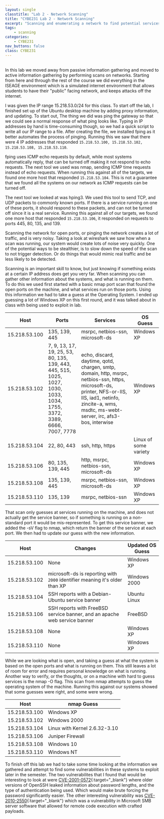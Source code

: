 ```yaml
---
layout: single
classtitle: "Lab 2 - Network Scanning"
title: "CYBE231 Lab 2 - Network Scanning"
excerpt: "Scanning and enumerating a network to find potential services to target"
tags:
    - scanning
categories:
    - CYBE231
nav_buttons: false
class: CYBE231
---
```

\
In this lab we moved away from passive information gathering and moved to active information gathering by performing scans on networks. Starting from here and through the rest of the course we did everything in the ISEAGE environment which is a simulated internet environment that allows students to have their "public" facing network, and keeps attacks off the internet.

I was given the IP range 15.218.53.0/24 for this class. To start off the lab, I finished set up of the Ubuntu desktop machine by adding proxy information, and updating. To start out, The thing we did was ping the gateway so that we could see a normal response of what ping looks like. Typing in IP addresses by hand is time-consuming though, so we had a quick script to write all our IP range to a file. After creating the file, we installed fping as it better automates the process of pinging. Running this we saw that there were 4 IP addresses that responded ```15.218.53.100, 15.218.53.102, 15.218.53.108, 15.218.53.110```.

fping uses ICMP echo requests by default, while most systems automatically reply, that can be turned off making it not respond to echo requests. The next tool we used was nmap, sending ICMP time requests instead of echo requests. When running this against all of the targets, we found one more host that responded ```15.218.53.104```. This is not a guarantee that we found all the systems on our network as ICMP requests can be turned off.

The next tool we looked at was hping3. We used this tool to send TCP, and UDP packets to commonly known ports. If there is a service running on one of these ports, it should respond to these packets, and can not be turned off since it is a real service. Running this against all of our targets, we found one more host that responded ```15.218.53.106```, it responded on requests to ports 445, 80, 135, and 139.

Scanning the network for open ports, or pinging the network creates a lot of traffic, and is very noisy. Taking a look at wireshark we saw how when a scan was running, our system would create lots of noise very quickly. One of the potential ways to be stealthier, is to slow down the speed of the scan to not trigger detection. Or do things that would mimic real traffic and be less likely to be detected.

Scanning is an important skill to know, but just knowing if something exists at a certain IP address does get you very far. When scanning you can gather other information about the systems, and what is running on them. To do this we used first started with a basic nmap port scan that found the open ports on the machine, and what services run on those ports. Using this information we had to take a guess at the Operating System. I ended up guessing a lot of Windows XP on this first round, and it was talked about in class with being used to exploit in lab.

| Host | Ports | Services | OS Guess |
| ---- | ----- | -------- | -------- |
| 15.218.53.100 | 135, 139, 445 | msrpc, netbios-ssn, microsoft-ds | Windows XP |
| 15.218.53.102 | 7, 9, 13, 17, 19, 25, 53, 80, 135, 139, 443, 445, 515, 1025, 1027, 1030, 1033, 1034, 1755, 3372, 3389, 6666, 7007, 7778 | echo, discard, daytime, qotd, chargen, smtp, domain, http, msrpc, netbios-ssn, https, microsoft-ds, printer, NFS-or-IIS, IIS, iad1, netinfo, zincite-a, wms, msdtc, ms-webt-server, irc, afs3-bos, interwise | Windows XP |
| 15.218.53.104 | 22, 80, 443 | ssh, http, https | Linux of some variety |
| 15.218.53.106 | 80, 135, 139, 445 | http, msrpc, netbios-ssn, microsoft-ds | Windows XP |
| 15.218.53.108 | 135, 139, 445 | msrpc, netbios-ssn, microsoft-ds | Windows XP |
| 15.218.53.110 | 135, 139 | msrpc, netbios-ssn | Windows XP |

That scan only guesses at services running on the machine, and does not actually get the service banner, so if something is running on a non-standard port it would be mis-represented. To get this service banner, we added the -sV flag to nmap, which return the banner of the service at each port. We then had to update our guess with the new information.

| Host | Changes | Updated OS Guess |
| ---- | ------- | ---------------- |
| 15.218.53.100 | None | Windows XP |
| 15.218.53.102 | microsoft-ds is reporting with ```2000``` identifier meaning it's older than XP | Windows 2000 |
| 15.218.53.104 | SSH reports with a Debian-Ubuntu service banner | Ubuntu Linux |
| 15.218.53.106 | SSH reports with FreeBSD service banner, and an apache web service banner | FreeBSD |
| 15.218.53.108 | None | Windows XP |
| 15.218.53.110 | None | Windows XP |

While we are looking what is open, and taking a guess at what the system is based on the open ports and what is running on them. This still leaves a lot of room for error and requires personal knowledge on what is running. Another way to verify, or the thoughts, or on a machine with hard to guess services is the nmap -O flag. This scan from nmap attempts to guess the operating system of the machine. Running this against our systems showed that some guesses were right, and some were wrong.

| Host | nmap Guess |
| ---- | -------- |
| 15.218.53.100 | Windows XP |
| 15.218.53.102 | Windows 2000 |
| 15.218.53.104 | Linux with Kernel 2.6.32-3.10 |
| 15.218.53.106 | Juniper Firewall |
| 15.218.53.108 | Windows 10 |
| 15.218.53.110 | Windows NT |

To finish off this lab we had to take some time looking at the information we gathered and attempt to find some vulnerabilities in these systems to exploit later in the semester. The two vulnerabilites that I found that would be interesting to look at were [CVE-2001-0572](https://www.cvedetails.com/cve/CVE-2001-0572/){:target="_blank"} where older versions of OpenSSH leaked information about password lengths, and the type of authentication being used. Which would make brute forcing the password significantly easier. The other interesting vulnerability was [CVE-2010-2550](https://www.cvedetails.com/cve/CVE-2010-2550/){:target="_blank"} which was a vulnerability in Microsoft SMB server software that allowed for remote code execution with crafted payloads.
